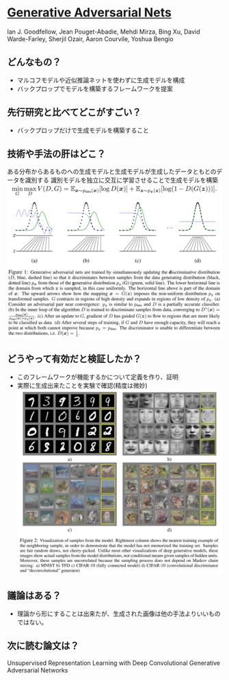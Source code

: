 # [Generative Adversarial Nets](https://papers.nips.cc/paper/5423-generative-adversarial-nets.pdf)
Ian J. Goodfellow, Jean Pouget-Abadie, Mehdi Mirza, Bing Xu, David Warde-Farley, Sherjil Ozair, Aaron Courvile, Yoshua Bengio

## どんなもの？
* マルコフモデルや近似推論ネットを使わずに生成モデルを構成
* バックプロップでモデルを構築するフレームワークを提案

## 先行研究と比べてどこがすごい？
* バックプロップだけで生成モデルを構築すること

## 技術や手法の肝はどこ？
ある分布からあるものへの生成モデルと生成モデルが生成したデータともとのデータを識別する
識別モデルを独立に交互に学習させることで生成モデルを構築
![eq](./img/6.1.png)
![model](./img/6.2.png)


## どうやって有効だと検証したか？
* このフレームワークが機能するかについて定義を作り、証明
* 実際に生成出来たことを実験で確認(精度は微妙)
![viz](./img/6.3.png)

## 議論はある？
* 理論から形にすることは出来たが、生成された画像は他の手法よりいいものではない。

## 次に読む論文は？
Unsupervised Representation Learning with Deep Convolutional Generative Adversarial Networks
